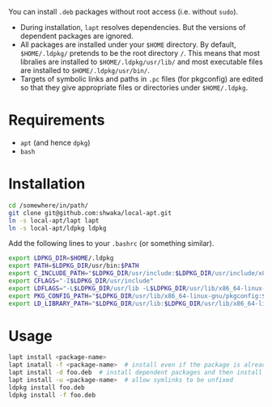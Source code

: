 You can install `.deb` packages without root access (i.e. without `sudo`).

- During installation, `lapt` resolves dependencies.
  But the versions of dependent packages are ignored.
- All packages are installed under your `$HOME` directory.
  By default, `$HOME/.ldpkg/` pretends to be the root directory `/`.
  This means that most libralies are installed to `$HOME/.ldpkg/usr/lib/`
  and most executable files are installed to `$HOME/.ldpkg/usr/bin/`.
- Targets of symbolic links and paths in `.pc` files (for pkgconfig) are edited
  so that they give appropriate files or directories under `$HOME/.ldpkg`.


# Requirements
- `apt` (and hence `dpkg`)
- `bash`

# Installation
```bash
cd /somewhere/in/path/
git clone git@github.com:shwaka/local-apt.git
ln -s local-apt/lapt lapt
ln -s local-apt/ldpkg ldpkg
```

Add the following lines to your `.bashrc` (or something similar).

```bash
export LDPKG_DIR=$HOME/.ldpkg
export PATH=$LDPKG_DIR/usr/bin:$PATH
export C_INCLUDE_PATH="$LDPKG_DIR/usr/include:$LDPKG_DIR/usr/include/x86_64-linux-gnu"
export CFLAGS="-I$LDPKG_DIR/usr/include"
export LDFLAGS="-L$LDPKG_DIR/usr/lib -L$LDPKG_DIR/usr/lib/x86_64-linux-gnu"
export PKG_CONFIG_PATH="$LDPKG_DIR/usr/lib/x86_64-linux-gnu/pkgconfig:$LDPKG_DIR/usr/share/pkgconfig"
export LD_LIBRARY_PATH="$LDPKG_DIR/usr/lib:$LDPKG_DIR/usr/lib/x86_64-linux-gnu"
```

# Usage
```bash
lapt install <package-name>
lapt inatall -f <package-name>  # install even if the package is already installed (locally or globally)
lapt install -d foo.deb  # install dependent packages and then install foo.deb
lapt install -u <package-name>  # allow symlinks to be unfixed
ldpkg install foo.deb
ldpkg install -f foo.deb
```
